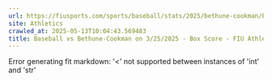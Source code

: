 ```yaml
---
url: https://fiusports.com/sports/baseball/stats/2025/bethune-cookman/boxscore/12748
site: Athletics
crawled_at: 2025-05-13T10:04:43.569483
title: Baseball vs Bethune-Cookman on 3/25/2025 - Box Score - FIU Athletics
---
```


Error generating fit markdown: '<' not supported between instances of 'int' and 'str'